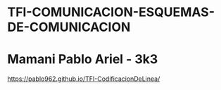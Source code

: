 ﻿# TFI-COMUNICACION-ESQUEMAS-DE-COMUNICACION
# Mamani Pablo Ariel - 3k3
https://pablo962.github.io/TFI-CodificacionDeLinea/
